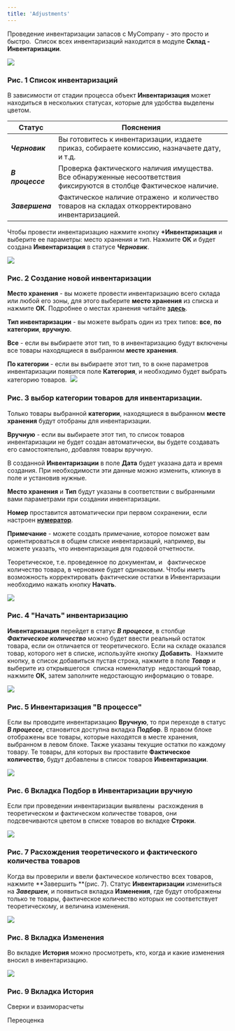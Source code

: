 ```yaml
---
title: 'Adjustments'
---
```


Проведение инвентаризации запасов с MyCompany - это просто и быстро.  Список всех инвентаризаций находится в модуле **Склад - Инвентаризации**.

![](attachments/12812465/12812474.png)

### Рис. 1 Список инвентаризаций

  

В зависимости от стадии процесса объект **Инвентаризация** может находиться в нескольких статусах, которые для удобства выделены цветом. 

|Статус|Пояснения|
|---|---|
|*<strong>Черновик</strong>*|Вы готовитесь к инвентаризации, издаете приказ, собираете комиссию, назначаете дату, и т.д.|
|*<strong>В процессе</strong>*|Проверка фактического наличия имущества. Все обнаруженные несоответствия фиксируются в столбце Фактическое наличие.|
|*<strong>Завершена</strong>*|Фактическое наличие отражено  и количество товаров на складах откорректировано инвентаризацией.|

Чтобы провести инвентаризацию нажмите кнопку **+Инвентаризация** и выберите ее параметры: место хранения и тип. Нажмите **ОК** и будет создана **Инвентаризация** в статусе ***Черновик***. 

  

![](attachments/12812465/12812473.png)

### Рис. 2 Создание новой инвентаризации

  

**Место хранения** - вы можете провести инвентаризацию всего склада или любой его зоны, для этого выберите **место хранения** из списка и нажмите **ОК**. Подробнее о местах хранения читайте [**здесь**](Location_settings.md). 

**Тип инвентаризации** - вы можете выбрать один из трех типов: **все**, **по категории**, **вручную**.

**Все** - если вы выбираете этот тип, то в инвентаризацию будут включены все товары находящиеся в выбранном **месте хранения**. 

**По категории** - если вы выбираете этот тип, то в окне параметров инвентаризации появится поле **Категория**, и необходимо будет выбрать категорию товаров.  ![](attachments/12812465/12812472.png)

### Рис. 3 выбор категории товаров для инвентаризации. 

Только товары выбранной **категории**, находящиеся в выбранном **месте хранения** будут отобраны для инвентаризации. 

**Вручную** - если вы выбираете этот тип, то список товаров инвентаризации не будет создан автоматически, вы будете создавать его самостоятельно, добавляя товары вручную.

В созданной **Инвентаризации** в поле **Дата** будет указана дата и время создания. При необходимости эти данные можно изменить, кликнув в поле и установив нужные.

**Место хранения** и **Тип** будут указаны в соответствии с выбранными вами параметрами при создании инвентаризации.

**Номер** проставится автоматически при первом сохранении, если настроен [**нумератор**](Numerators.md).

**Примечание** - можете создать примечание, которое поможет вам ориентироваться в общем списке инвентаризаций, например, вы можете указать, что инвентаризация для годовой отчетности.

Теоретическое, т.е. проведенное по документам, и   фактическое количество товара, в черновике будет одинаковым. Чтобы иметь возможность корректировать фактические остатки в Инвентаризации необходимо нажать кнопку **Начать**.  

![](attachments/12812465/12812471.png)

### Рис. 4 "Начать" инвентаризацию

  

**Инвентаризация** перейдет в статус ***В процессе***, в столбце ***Фактическое количество*** можно будет ввести реальный остаток товара, если он отличается от теоретического. Если на складе оказался товар, которого нет в списке, используйте кнопку **Добавить**.  Нажмите кнопку, в список добавиться пустая строка, нажмите в поле ***Товар*** и выберите из открывшегося  списка номенклатур  недостающий товар, нажмите **ОК**, затем заполните недостающую информацию о товаре. 

![](attachments/12812465/12812470.png)

### Рис. 5 Инвентаризация "В процессе"

  

Если вы проводите инвентаризацию **Вручную**, то при переходе в статус ***В процессе***, становится доступна вкладка **Подбор**. В правом блоке отображены все товары, которые находятся в месте хранения, выбранном в левом блоке. Также указаны текущие остатки по каждому товару. Те товары, для которых вы проставите **Фактическое количество**, будут добавлены в список товаров **Инвентаризации**. 

![](attachments/12812465/12812469.png)

### Рис. 6 Вкладка Подбор в Инвентаризации вручную

  

Если при проведении инвентаризации выявлены  расхождения в теоретическом и фактическом количестве товаров, они подсвечиваются цветом в списке товаров во вкладке **Строки**. 

![](attachments/12812465/12812468.png)

### Рис. 7 Расхождения теоретического и фактического количества товаров

  

Когда вы проверили и ввели фактическое количество всех товаров, нажмите **Завершить **(рис. 7). Статус **Инвентаризации** измениться на ***Завершен***, и появиться вкладка **Изменения**, где будут отображены только те товары, фактическое количество которых не соответствует теоретическому, и величина изменения. 

![](attachments/12812465/12812467.png)

### Рис. 8 Вкладка Изменения

  

Во вкладке **История** можно просмотреть, кто, когда и какие изменения вносил в инвентаризацию. 

![](attachments/12812465/12812466.png)

### Рис. 9 Вкладка История

  

  

Сверки и взаиморасчеты

Переоценка

  
